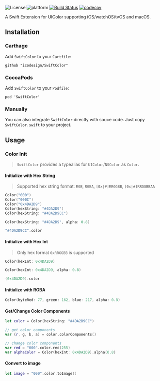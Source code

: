 ![License](https://img.shields.io/badge/license-MIT-green.svg)
![platform](https://img.shields.io/cocoapods/p/SwiftColor.svg)
[![Build Status](https://travis-ci.org/icodesign/SwiftColor.svg?branch=master)](https://travis-ci.org/icodesign/SwiftColor) 
[![codecov](https://codecov.io/gh/icodesign/SwiftColor/branch/master/graph/badge.svg)](https://codecov.io/gh/icodesign/SwiftColor)

A Swift Extension for UIColor supporting iOS/watchOS/tvOS and macOS.

## Installation

### Carthage

Add `SwiftColor` to your `Cartfile`: 

```
github "icodesign/SwiftColor"
```

### CocoaPods

Add `SwiftColor` to your `Podfile`: 

```
pod 'SwiftColor'
```

### Manually

You can also integrate `SwiftColor` directly with souce code. Just copy `SwiftColor.swift` to your project.

## Usage

### Color Init

> `SwiftColor` provides a typealias for `UIColor`/`NSColor` as `Color`.

#### Initialize with Hex String

> Supported hex string format: `RGB`, `RGBA`, `[0x|#]RRGGBB`, `[0x|#]RRGGBBAA`

```swift
Color("000")
Color("000C")
Color("0x4DA2D9")
Color(hexString: "#4DA2D9")
Color(hexString: "#4DA2D9CC")

Color(hexString: "#4DA2D9", alpha: 0.8)

"#4DA2D9CC".color
```

#### Initialize with Hex Int

> Only hex format `0xRRGGBB` is supported

```swift
Color(hexInt: 0x4DA2D9)

Color(hexInt: 0x4DA2D9, alpha: 0.8)

(0x4DA2D9).color
```

#### Initialize with RGBA

```swift
Color(byteRed: 77, green: 162, blue: 217, alpha: 0.8)
```

#### Get/Change Color Components

```swift
let color = Color(hexString: "#4DA2D9CC")

// get color components
var (r, g, b, a) = color.colorComponents()

// change color components
var red = "000".color.red(255)
var alphaColor = Color(hexInt: 0x4DA2D9).alpha(0.8)
```

#### Convert to image

```swift
let image = "000".color.toImage()
```
